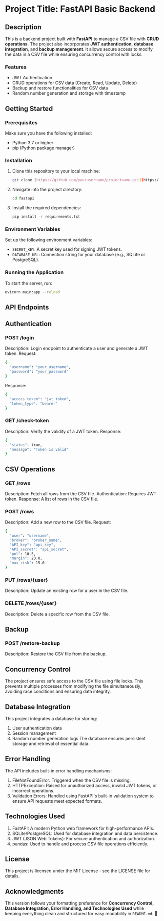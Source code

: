# Project Title: FastAPI Basic Backend

## Description
This is a backend project built with **FastAPI** to manage a CSV file with **CRUD operations**. The project also incorporates **JWT authentication**, **database integration**, and **backup management**. It allows secure access to modify the data in a CSV file while ensuring concurrency control with locks.

### Features
- JWT Authentication
- CRUD operations for CSV data (Create, Read, Update, Delete)
- Backup and restore functionalities for CSV data
- Random number generation and storage with timestamp

## Getting Started

### Prerequisites
Make sure you have the following installed:
- Python 3.7 or higher
- pip (Python package manager)

### Installation
1. Clone this repository to your local machine:
    ```bash
    git clone [https://github.com/yourusername/projectname.git](https://github.com/mathurabhinav1108/fastapi.git)
    ```

2. Navigate into the project directory:
    ```bash
    cd fastapi
    ```

3. Install the required dependencies:
    ```bash
    pip install -r requirements.txt
    ```

### Environment Variables
Set up the following environment variables:
- `SECRET_KEY`: A secret key used for signing JWT tokens.
- `DATABASE_URL`: Connection string for your database (e.g., SQLite or PostgreSQL).

### Running the Application
To start the server, run:
```bash
uvicorn main:app --reload
```

## API Endpoints

## Authentication

### POST /login
Description: Login endpoint to authenticate a user and generate a JWT token.
Request:
```bash
{
  "username": "your_username",
  "password": "your_password"
}
```
Response:
```bash
{
  "access_token": "jwt_token",
  "token_type": "bearer"
}
```
### GET /check-token
Description: Verify the validity of a JWT token.
Response:
```bash
{
  "status": true,
  "message": "Token is valid"
}
```

## CSV Operations

### GET /rows
Description: Fetch all rows from the CSV file.
Authentication: Requires JWT token.
Response: A list of rows in the CSV file.

### POST /rows
Description: Add a new row to the CSV file.
Request:
```bash
{
  "user": "username",
  "broker": "broker_name",
  "API_key": "api_key",
  "API_secret": "api_secret",
  "pnl": 10.5,
  "margin": 20.0,
  "max_risk": 15.0
}
```

### PUT /rows/{user}
Description: Update an existing row for a user in the CSV file.

### DELETE /rows/{user}
Description: Delete a specific row from the CSV file.

## Backup

### POST /restore-backup
Description: Restore the CSV file from the backup.

## Concurrency Control
The project ensures safe access to the CSV file using file locks. This prevents multiple processes from modifying the file simultaneously, avoiding race conditions and ensuring data integrity.

## Database Integration
This project integrates a database for storing:
1) User authentication data
2) Session management
3) Random number generation logs The database ensures persistent storage and retrieval of essential data.

## Error Handling
The API includes built-in error handling mechanisms:
1) FileNotFoundError: Triggered when the CSV file is missing.
2) HTTPException: Raised for unauthorized access, invalid JWT tokens, or incorrect operations.
3) Validation Errors: Handled using FastAPI's built-in validation system to ensure API requests meet expected formats.

## Technologies Used
1) FastAPI: A modern Python web framework for high-performance APIs.
2) SQLite/PostgreSQL: Used for database integration and data persistence.
3) JWT (JSON Web Tokens): For secure authentication and authorization.
4) pandas: Used to handle and process CSV file operations efficiently.

## License
This project is licensed under the MIT License - see the LICENSE file for details.

## Acknowledgments
This version follows your formatting preference for **Concurrency Control, Database Integration, Error Handling, and Technologies Used** while keeping everything clean and structured for easy readability in `README.md`. 🚀
